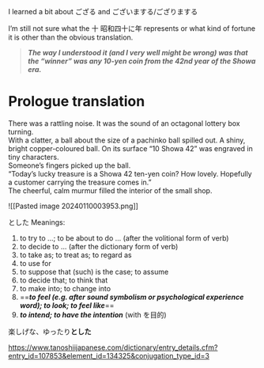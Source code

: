 I learned a bit about ござる and ございまする/ござりまする

I’m still not sure what the 十 昭和四十に年 represents or what kind of fortune it is other than the obvious translation.
>***The way I understood it (and I very well might be wrong) was that the “winner” was any 10-yen coin from the 42nd year of the Showa era.***


# Prologue translation
There was a rattling noise. It was the sound of an octagonal lottery box turning.  
With a clatter, a ball about the size of a pachinko ball spilled out. A shiny, bright copper-coloured ball. On its surface “10 Showa 42” was engraved in tiny characters.  
Someone’s fingers picked up the ball.  
“Today’s lucky treasure is a Showa 42 ten-yen coin? How lovely. Hopefully a customer carrying the treasure comes in.”  
The cheerful, calm murmur filled the interior of the small shop.

![[Pasted image 20240110003953.png]]

とした Meanings:
1. to try to ...; to be about to do ... (after the volitional form of verb)
2. to decide to ... (after the dictionary form of verb)
3. to take as; to treat as; to regard as
4. to use for
5. to suppose that (such) is the case; to assume
6. to decide that; to think that
7. to make into; to change into
8. ==***to feel (e.g. after sound symbolism or psychological experience word); to look; to feel like***==
9. ***to intend; to have the intention*** (with を目的)

楽しげな、ゆったり**とした**

https://www.tanoshiijapanese.com/dictionary/entry_details.cfm?entry_id=107853&element_id=134325&conjugation_type_id=3
